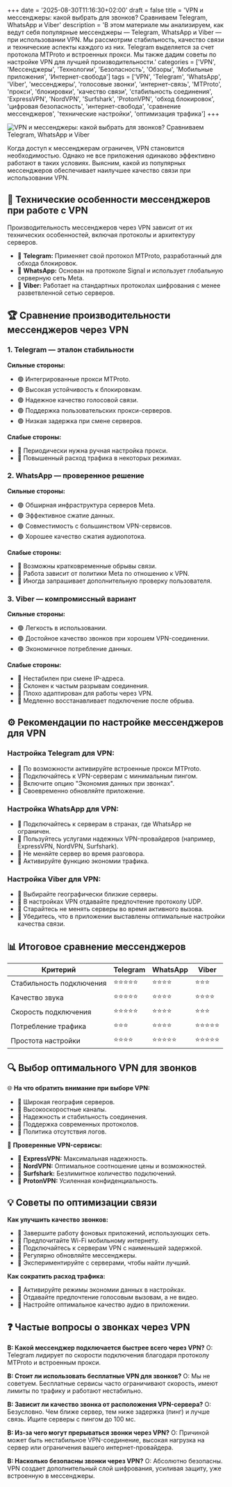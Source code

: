 +++
date = '2025-08-30T11:16:30+02:00'
draft = false
title = 'VPN и мессенджеры: какой выбрать для звонков? Сравниваем Telegram, WhatsApp и Viber'
description = 'В этом материале мы анализируем, как ведут себя популярные мессенджеры — Telegram, WhatsApp и Viber — при использовании VPN. Мы рассмотрим стабильность, качество связи и технические аспекты каждого из них. Telegram выделяется за счет протокола MTProto и встроенных прокси. Мы также дадим советы по настройке VPN для лучшей производительности.'
categories = ['VPN', 'Мессенджеры', 'Технологии', 'Безопасность', 'Обзоры', 'Мобильные приложения', 'Интернет-свобода']
tags = ['VPN', 'Telegram', 'WhatsApp', 'Viber', 'мессенджеры', 'голосовые звонки', 'интернет-связь', 'MTProto', 'прокси', 'блокировки', 'качество связи', 'стабильность соединения', 'ExpressVPN', 'NordVPN', 'Surfshark', 'ProtonVPN', 'обход блокировок', 'цифровая безопасность', 'интернет-свобода', 'сравнение мессенджеров', 'технические настройки', 'оптимизация трафика']
+++

![VPN и мессенджеры: какой выбрать для звонков? Сравниваем Telegram, WhatsApp и Viber](https://imagestoring.fra1.cdn.digitaloceanspaces.com/CB0DBBF7-77DA-4586-BF93-805A00CF2838.png)

Когда доступ к мессенджерам ограничен, VPN становится необходимостью. Однако не все приложения одинаково эффективно работают в таких условиях. Выясним, какой из популярных мессенджеров обеспечивает наилучшее качество связи при использовании VPN.

## 📱 Технические особенности мессенджеров при работе с VPN

Производительность мессенджеров через VPN зависит от их технических особенностей, включая протоколы и архитектуру серверов.

- 🔹 **Telegram:** Применяет свой протокол MTProto, разработанный для обхода блокировок.
- 🔹 **WhatsApp:** Основан на протоколе Signal и использует глобальную серверную сеть Meta.
- 🔹 **Viber:** Работает на стандартных протоколах шифрования с менее разветвленной сетью серверов.

## 🏆 Сравнение производительности мессенджеров через VPN

### 1. Telegram — эталон стабильности

**Сильные стороны:**
- 🟢 Интегрированные прокси MTProto.
- 🟢 Высокая устойчивость к блокировкам.
- 🟢 Надежное качество голосовой связи.
- 🟢 Поддержка пользовательских прокси-серверов.
- 🟢 Низкая задержка при смене серверов.

**Слабые стороны:**
- 🔴 Периодически нужна ручная настройка прокси.
- 🔴 Повышенный расход трафика в некоторых режимах.

### 2. WhatsApp — проверенное решение

**Сильные стороны:**
- 🟢 Обширная инфраструктура серверов Meta.
- 🟢 Эффективное сжатие данных.
- 🟢 Совместимость с большинством VPN-сервисов.
- 🟢 Хорошее качество сжатия аудиопотока.

**Слабые стороны:**
- 🔴 Возможны кратковременные обрывы связи.
- 🔴 Работа зависит от политики Meta по отношению к VPN.
- 🔴 Иногда запрашивает дополнительную проверку пользователя.

### 3. Viber — компромиссный вариант

**Сильные стороны:**
- 🟢 Легкость в использовании.
- 🟢 Достойное качество звонков при хорошем VPN-соединении.
- 🟢 Экономичное потребление данных.

**Слабые стороны:**
- 🔴 Нестабилен при смене IP-адреса.
- 🔴 Склонен к частым разрывам соединения.
- 🔴 Плохо адаптирован для работы через VPN.
- 🔴 Медленно восстанавливает подключение после обрыва.

## ⚙️ Рекомендации по настройке мессенджеров для VPN

### Настройка Telegram для VPN:
- 🔧 По возможности активируйте встроенные прокси MTProto.
- 🔧 Подключайтесь к VPN-серверам с минимальным пингом.
- 🔧 Включите опцию "Экономия данных при звонках".
- 🔧 Своевременно обновляйте приложение.

### Настройка WhatsApp для VPN:
- 🔧 Подключайтесь к серверам в странах, где WhatsApp не ограничен.
- 🔧 Пользуйтесь услугами надежных VPN-провайдеров (например, ExpressVPN, NordVPN, Surfshark).
- 🔧 Не меняйте сервер во время разговора.
- 🔧 Активируйте функцию экономии трафика.

### Настройка Viber для VPN:
- 🔧 Выбирайте географически близкие серверы.
- 🔧 В настройках VPN отдавайте предпочтение протоколу UDP.
- 🔧 Старайтесь не менять серверы во время активного вызова.
- 🔧 Убедитесь, что в приложении выставлены оптимальные настройки качества связи.

## 📊 Итоговое сравнение мессенджеров

| Критерий | Telegram | WhatsApp | Viber |
|----------|----------|----------|--------|
| Стабильность подключения | ⭐⭐⭐⭐⭐ | ⭐⭐⭐⭐ | ⭐⭐⭐ |
| Качество звука | ⭐⭐⭐⭐⭐ | ⭐⭐⭐⭐ | ⭐⭐⭐⭐ |
| Скорость подключения | ⭐⭐⭐⭐⭐ | ⭐⭐⭐⭐ | ⭐⭐⭐ |
| Потребление трафика | ⭐⭐⭐ | ⭐⭐⭐⭐ | ⭐⭐⭐⭐⭐ |
| Простота настройки | ⭐⭐⭐⭐ | ⭐⭐⭐⭐⭐ | ⭐⭐⭐⭐⭐ |

## 🔍 Выбор оптимального VPN для звонков

🌐 **На что обратить внимание при выборе VPN:**
- 🔹 Широкая география серверов.
- 🔹 Высокоскоростные каналы.
- 🔹 Надежность и стабильность соединения.
- 🔹 Поддержка современных протоколов.
- 🔹 Политика отсутствия логов.

🚀 **Проверенные VPN-сервисы:**
- 🔹 **ExpressVPN:** Максимальная надежность.
- 🔹 **NordVPN:** Оптимальное соотношение цены и возможностей.
- 🔹 **Surfshark:** Безлимитное количество подключений.
- 🔹 **ProtonVPN:** Усиленная конфиденциальность.

## 💡 Советы по оптимизации связи

**Как улучшить качество звонков:**
- 🔧 Завершите работу фоновых приложений, использующих сеть.
- 🔧 Предпочитайте Wi-Fi мобильному интернету.
- 🔧 Подключайтесь к серверам VPN с наименьшей задержкой.
- 🔧 Регулярно обновляйте мессенджеры.
- 🔧 Экспериментируйте с серверами, чтобы найти лучший.

**Как сократить расход трафика:**
- 🔧 Активируйте режимы экономии данных в настройках.
- 🔧 Отдавайте предпочтение голосовым вызовам, а не видео.
- 🔧 Настройте оптимальное качество аудио в приложении.

## ❓ Частые вопросы о звонках через VPN

**В: Какой мессенджер подключается быстрее всего через VPN?**
О: Telegram лидирует по скорости подключения благодаря протоколу MTProto и встроенным прокси.

**В: Стоит ли использовать бесплатные VPN для звонков?**
О: Мы не советуем. Бесплатные сервисы часто ограничивают скорость, имеют лимиты по трафику и работают нестабильно.

**В: Зависит ли качество звонка от расположения VPN-сервера?**
О: Безусловно. Чем ближе сервер, тем ниже задержка (пинг) и лучше связь. Ищите серверы с пингом до 100 мс.

**В: Из-за чего могут прерываться звонки через VPN?**
О: Причиной может быть нестабильное VPN-соединение, высокая нагрузка на сервер или ограничения вашего интернет-провайдера.

**В: Насколько безопасны звонки через VPN?**
О: Абсолютно безопасны. VPN создает дополнительный слой шифрования, усиливая защиту, уже встроенную в мессенджеры.